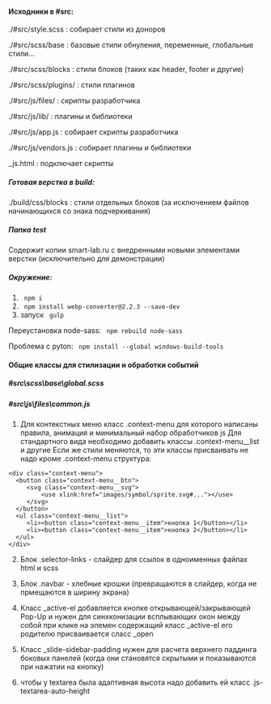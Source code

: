 #### Исходники в #src:

./#src/style.scss
: собирает стили из доноров 

./#src/scss/base
: базовые стили обнуления, переменные, глобальные стили...

./#src/scss/blocks
: стили блоков (таких как header, footer и другие)

./#src/scss/plugins/
:  стили плагинов

./#src/js/files/
: скрипты разработчика

./#src/js/lib/
: плагины и библиотеки

./#src/js/app.js
: собирает скрипты разработчика

./#src/js/vendors.js
: собирает плагины и библиотеки

_js.html
: подключает скрипты


##### Готовая верстка в build:

./build/css/blocks
: стили отдельных блоков (за исключением файлов начинающихся со знака подчеркивания)

##### Папка test
Содержит копии smart-lab.ru с внедренными новыми элементами верстки (исключительно для демонстрации)

##### Окружение:
1)  ```  npm i  ```
2)  ```  npm install webp-converter@2.2.3 --save-dev  ```
3) запуск  ```  gulp  ```

Переустановка node-sass:   ```  npm rebuild node-sass  ```

Проблема с pyton:  ```  npm install --global windows-build-tools  ```


#### Общие классы для стилизации и обработки событий
##### #src\scss\base\global.scss
##### #src\js\files\common.js

1) Для контекстных меню класс .context-menu для которого написаны правила, анимация и минимальный набор обработчиков js
Для стандартного вида необходимо добавить классы .context-menu__list и другие
Если же стили меняются, то эти классы присваивать не надо кроме .context-menu
структура: 
```
<div class="context-menu">
  <button class="context-menu__btn">
     <svg class="context-menu__svg">
         <use xlink:href="images/symbol/sprite.svg#..."></use>
     </svg>
  </button>			
  <ul class="context-menu__list">
     <li><button class="context-menu__item">кнопка 1</button></li>
     <li><button class="context-menu__item">кнопка 2</button></li>
  </ul>
</div>
```

2) Блок .selector-links - слайдер для ссылок в одноименных файлах html и scss 

3) Блок .navbar - хлебные крошки (превращаются в слайдер, когда не прмещаются в ширину экрана)

4)  Класс _active-el добавляется кнопке открывающей/закрывающей Pop-Up и нужен для синхконизации всплывающих окон между собой при клике на элемен содержащий класс _active-el его родителю присваивается сласс _open

5) Класс _slide-sidebar-padding нужен для расчета верхнего паддинга боковых панелей (когда они становятся скрытыми и показываются при нажатии на кнопку) 

6) чтобы у textarea была адаптивная высота надо добавить ей класс .js-textarea-auto-height